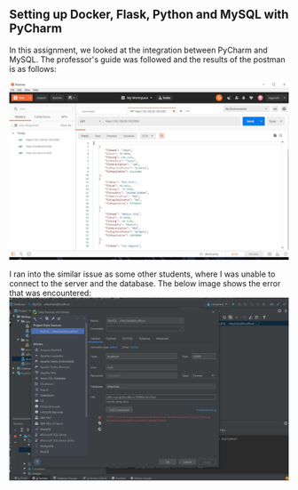 ## Setting up Docker, Flask, Python and MySQL with PyCharm
In this assignment, we looked at the integration between PyCharm and MySQL. The professor's guide was followed and the results of the postman is as follows:

![PostMan Image](screenshots/Postman.JPG)

I ran into the similar issue as some other students, where I was unable to connect to the server and the database. The below image shows the error that was encountered:
![Error Image](screenshots/cannotconnecttoserver.JPG)